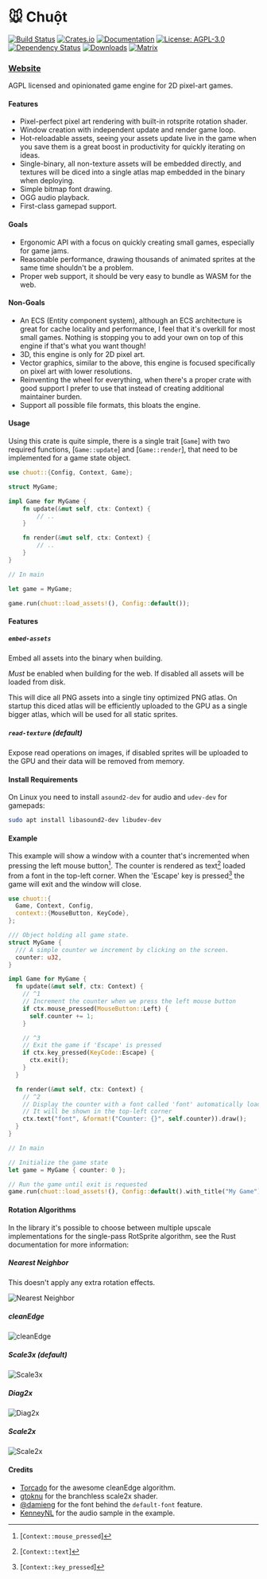# 🐭 Chuột

[![Build Status](https://img.shields.io/github/actions/workflow/status/tversteeg/chuot/rust.yml?branch=main)](https://github.com/tversteeg/chuot/actions?workflow=CI)
[![Crates.io](https://img.shields.io/crates/v/chuot.svg)](https://crates.io/crates/chuot)
[![Documentation](https://docs.rs/chuot/badge.svg)](https://docs.rs/chuot)
[![License: AGPL-3.0](https://img.shields.io/crates/l/chuot.svg)](#license)
[![Dependency Status](https://deps.rs/repo/github/tversteeg/chuot/status.svg)](https://deps.rs/repo/github/tversteeg/chuot)
[![Downloads](https://img.shields.io/crates/d/chuot.svg)](#downloads)
[![Matrix](https://img.shields.io/badge/chat-matrix-green.svg)](https://matrix.to/#/#chuot-general:one.ems.host)

### [Website](https://tversteeg.nl/chuot/)

<!-- cargo-rdme start -->

AGPL licensed and opinionated game engine for 2D pixel-art games.

#### Features

- Pixel-perfect pixel art rendering with built-in rotsprite rotation shader.
- Window creation with independent update and render game loop.
- Hot-reloadable assets, seeing your assets update live in the game when you save them is a great boost in productivity for quickly iterating on ideas.
- Single-binary, all non-texture assets will be embedded directly, and textures will be diced into a single atlas map embedded in the binary when deploying.
- Simple bitmap font drawing.
- OGG audio playback.
- First-class gamepad support.

#### Goals

- Ergonomic API with a focus on quickly creating small games, especially for game jams.
- Reasonable performance, drawing thousands of animated sprites at the same time shouldn't be a problem.
- Proper web support, it should be very easy to bundle as WASM for the web.

#### Non-Goals

- An ECS (Entity component system), although an ECS architecture is great for cache locality and performance, I feel that it's overkill for most small games. Nothing is stopping you to add your own on top of this engine if that's what you want though!
- 3D, this engine is only for 2D pixel art.
- Vector graphics, similar to the above, this engine is focused specifically on pixel art with lower resolutions.
- Reinventing the wheel for everything, when there's a proper crate with good support I prefer to use that instead of creating additional maintainer burden.
- Support all possible file formats, this bloats the engine.

#### Usage

Using this crate is quite simple, there is a single trait [`Game`] with two required functions, [`Game::update`] and [`Game::render`], that need to be implemented for a game state object.

```rust
use chuot::{Config, Context, Game};

struct MyGame;

impl Game for MyGame {
    fn update(&mut self, ctx: Context) {
        // ..
    }

    fn render(&mut self, ctx: Context) {
        // ..
    }
}

// In main

let game = MyGame;

game.run(chuot::load_assets!(), Config::default());
```

#### Features

##### `embed-assets`

Embed all assets into the binary when building.

_Must_ be enabled when building for the web.
If disabled all assets will be loaded from disk.

This will dice all PNG assets into a single tiny optimized PNG atlas.
On startup this diced atlas will be efficiently uploaded to the GPU as a single bigger atlas, which will be used for all static sprites.

##### `read-texture` (default)

Expose read operations on images, if disabled sprites will be uploaded to the GPU and their data will be removed from memory.

#### Install Requirements

On Linux you need to install `asound2-dev` for audio and `udev-dev` for gamepads:

```sh
sudo apt install libasound2-dev libudev-dev
```

#### Example

This example will show a window with a counter that's incremented when pressing the left mouse button[^left-mouse].
The counter is rendered as text[^text] loaded from a font in the top-left corner.
When the 'Escape' key is pressed[^escape-key] the game will exit and the window will close.

```rust
use chuot::{
  Game, Context, Config,
  context::{MouseButton, KeyCode},
};

/// Object holding all game state.
struct MyGame {
  /// A simple counter we increment by clicking on the screen.
  counter: u32,
}

impl Game for MyGame {
  fn update(&mut self, ctx: Context) {
    // ^1
    // Increment the counter when we press the left mouse button
    if ctx.mouse_pressed(MouseButton::Left) {
      self.counter += 1;
    }

    // ^3
    // Exit the game if 'Escape' is pressed
    if ctx.key_pressed(KeyCode::Escape) {
      ctx.exit();
    }
  }

  fn render(&mut self, ctx: Context) {
    // ^2
    // Display the counter with a font called 'font' automatically loaded from the `assets/` directory
    // It will be shown in the top-left corner
    ctx.text("font", &format!("Counter: {}", self.counter)).draw();
  }
}

// In main

// Initialize the game state
let game = MyGame { counter: 0 };

// Run the game until exit is requested
game.run(chuot::load_assets!(), Config::default().with_title("My Game"));
```

[^left-mouse]: [`Context::mouse_pressed`]
[^text]: [`Context::text`]
[^escape-key]: [`Context::key_pressed`]

<!-- cargo-rdme end -->

#### Rotation Algorithms

In the library it's possible to choose between multiple upscale implementations for the single-pass RotSprite algorithm, see the Rust documentation for more information:

##### Nearest Neighbor

This doesn't apply any extra rotation effects.

![Nearest Neighbor](./img/nearestneighbor.png)

##### cleanEdge

![cleanEdge](./img/cleanedge.png)

##### Scale3x (default)

![Scale3x](./img/scale3x.png)

##### Diag2x

![Diag2x](./img/diag2x.png)

##### Scale2x

![Scale2x](./img/scale2x.png)

#### Credits

- [Torcado](https://torcado.com/cleanEdge/) for the awesome cleanEdge algorithm.
- [gtoknu](https://www.shadertoy.com/view/4l2SRz) for the branchless scale2x shader.
- [@damieng](https://damieng.com/typography/zx-origins/beachball/) for the font behind the `default-font` feature.
- [KenneyNL](https://kenney.nl/assets/ui-audio) for the audio sample in the example.
